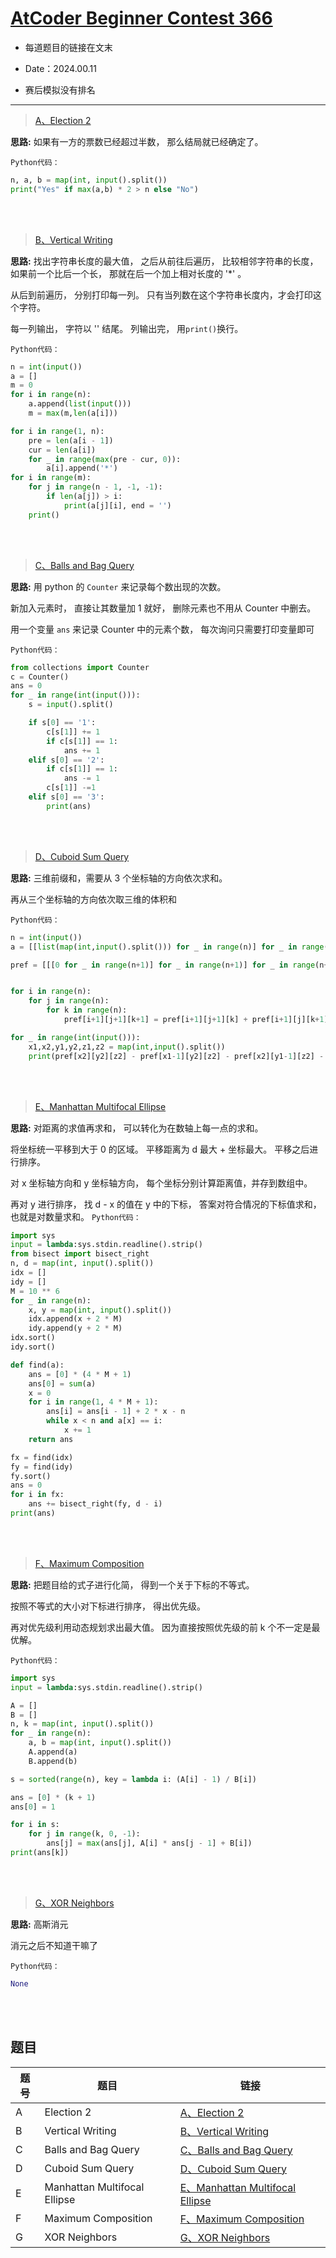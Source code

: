 # [AtCoder Beginner Contest 366](https://atcoder.jp/contests/abc366)
- 每道题目的链接在文末

- Date：2024.00.11

- 赛后模拟没有排名
  
       
---
> [A、Election 2](https://atcoder.jp/contests/abc366/tasks/abc366_a)

**思路:** 如果有一方的票数已经超过半数， 那么结局就已经确定了。   

`Python代码：`
```Python []
n, a, b = map(int, input().split())
print("Yes" if max(a,b) * 2 > n else "No")
```
<br></br>

> [B、Vertical Writing](https://atcoder.jp/contests/abc366/tasks/abc366_b)

**思路:** 找出字符串长度的最大值， 之后从前往后遍历， 比较相邻字符串的长度，如果前一个比后一个长， 那就在后一个加上相对长度的 '*' 。

从后到前遍历， 分别打印每一列。 只有当列数在这个字符串长度内，才会打印这个字符。

每一列输出， 字符以 '' 结尾。 列输出完， 用`print()`换行。

`Python代码：`
```Python []
n = int(input())
a = []
m = 0
for i in range(n):
    a.append(list(input()))
    m = max(m,len(a[i]))

for i in range(1, n):
    pre = len(a[i - 1])
    cur = len(a[i])
    for _ in range(max(pre - cur, 0)):
        a[i].append('*')
for i in range(m):
    for j in range(n - 1, -1, -1):
        if len(a[j]) > i:
            print(a[j][i], end = '')
    print()
```
<br></br>

> [C、Balls and Bag Query](https://atcoder.jp/contests/abc366/tasks/abc366_c)

**思路:** 用 python 的 `Counter` 来记录每个数出现的次数。

新加入元素时， 直接让其数量加 1 就好， 删除元素也不用从 Counter 中删去。 

用一个变量 `ans` 来记录 Counter 中的元素个数， 每次询问只需要打印变量即可

`Python代码：`
```Python []
from collections import Counter
c = Counter()
ans = 0
for _ in range(int(input())):
    s = input().split()

    if s[0] == '1':
        c[s[1]] += 1
        if c[s[1]] == 1:
            ans += 1
    elif s[0] == '2':
        if c[s[1]] == 1:
            ans -= 1
        c[s[1]] -=1
    elif s[0] == '3':
        print(ans)
```
<br></br>

>  [D、Cuboid Sum Query](https://atcoder.jp/contests/abc366/tasks/abc366_d)

**思路:** 三维前缀和，需要从 3 个坐标轴的方向依次求和。

再从三个坐标轴的方向依次取三维的体积和

`Python代码：`
```Python []
n = int(input())
a = [[list(map(int,input().split())) for _ in range(n)] for _ in range(n)]

pref = [[[0 for _ in range(n+1)] for _ in range(n+1)] for _ in range(n+1)]


for i in range(n):
    for j in range(n):
        for k in range(n):
            pref[i+1][j+1][k+1] = pref[i+1][j+1][k] + pref[i+1][j][k+1] + pref[i][j+1][k+1] - pref[i+1][j][k] - pref[i][j+1][k] - pref[i][j][k+1] + pref[i][j][k] + a[i][j][k]

for _ in range(int(input())):
    x1,x2,y1,y2,z1,z2 = map(int,input().split())
    print(pref[x2][y2][z2] - pref[x1-1][y2][z2] - pref[x2][y1-1][z2] - pref[x2][y2][z1-1] + pref[x1-1][y1-1][z2] + pref[x1-1][y2][z1-1] + pref[x2][y1-1][z1-1] - pref[x1-1][y1-1][z1-1])
```
<br></br>

>  [E、Manhattan Multifocal Ellipse](https://atcoder.jp/contests/abc366/tasks/abc366_e)

**思路:** 对距离的求值再求和， 可以转化为在数轴上每一点的求和。

将坐标统一平移到大于 0 的区域。 平移距离为 d 最大 + 坐标最大。 平移之后进行排序。

对 x 坐标轴方向和 y 坐标轴方向， 每个坐标分别计算距离值，并存到数组中。

再对 y 进行排序， 找 d - x 的值在 y 中的下标， 答案对符合情况的下标值求和， 也就是对数量求和。
`Python代码：`
```Python []
import sys
input = lambda:sys.stdin.readline().strip()
from bisect import bisect_right
n, d = map(int, input().split())
idx = []
idy = []
M = 10 ** 6
for _ in range(n):
    x, y = map(int, input().split())
    idx.append(x + 2 * M)
    idy.append(y + 2 * M)
idx.sort()
idy.sort()

def find(a):
    ans = [0] * (4 * M + 1)
    ans[0] = sum(a)
    x = 0
    for i in range(1, 4 * M + 1):
        ans[i] = ans[i - 1] + 2 * x - n
        while x < n and a[x] == i:
            x += 1
    return ans

fx = find(idx)
fy = find(idy)
fy.sort()
ans = 0
for i in fx:
    ans += bisect_right(fy, d - i)
print(ans)
```
<br></br>

>  [F、Maximum Composition](https://atcoder.jp/contests/abc366/tasks/abc366_f)

**思路:** 把题目给的式子进行化简， 得到一个关于下标的不等式。

按照不等式的大小对下标进行排序， 得出优先级。

再对优先级利用动态规划求出最大值。 因为直接按照优先级的前 k 个不一定是最优解。

`Python代码：`
```Python []
import sys
input = lambda:sys.stdin.readline().strip()

A = []
B = []
n, k = map(int, input().split())
for _ in range(n):
    a, b = map(int, input().split())
    A.append(a)
    B.append(b)

s = sorted(range(n), key = lambda i: (A[i] - 1) / B[i])

ans = [0] * (k + 1)
ans[0] = 1

for i in s:
    for j in range(k, 0, -1):
        ans[j] = max(ans[j], A[i] * ans[j - 1] + B[i])
print(ans[k])
```
<br></br>

>  [G、XOR Neighbors](https://atcoder.jp/contests/abc366/tasks/abc366_g)

**思路:** 高斯消元

消元之后不知道干嘛了

`Python代码：`
```Python []
None
```
<br></br>
## 题目

| 题号 | 题目 | 链接 |
|-|-|-|
| A | Election 2 | [A、Election 2](https://atcoder.jp/contests/abc366/tasks/abc366_a) |
| B | Vertical Writing | [B、Vertical Writing](https://atcoder.jp/contests/abc366/tasks/abc366_b) |
| C | Balls and Bag Query | [C、Balls and Bag Query](https://atcoder.jp/contests/abc366/tasks/abc366_c) |
| D | Cuboid Sum Query | [D、Cuboid Sum Query](https://atcoder.jp/contests/abc366/tasks/abc366_d) |
| E | Manhattan Multifocal Ellipse | [E、Manhattan Multifocal Ellipse](https://atcoder.jp/contests/abc366/tasks/abc366_e) |
| F | Maximum Composition | [F、Maximum Composition](https://atcoder.jp/contests/abc366/tasks/abc366_f) |
| G | XOR Neighbors | [G、XOR Neighbors](https://atcoder.jp/contests/abc366/tasks/abc366_g) |
